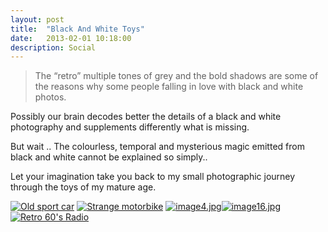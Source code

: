 ```yaml
---
layout: post
title:  "Black And White Toys"
date:   2013-02-01 10:18:00
description: Social
---
```


>The “retro” multiple tones of grey and the bold shadows are some of the reasons why some people falling in love with black and white photos.

Possibly our brain decodes better the details of a black and white photography and supplements differently what is missing. 

But wait .. The colourless, temporal and mysterious magic emitted from black and white cannot be explained so simply..

Let your imagination take you back to my small photographic journey through the toys of my mature age.

[![Old sport car](https://svbtleusercontent.com/ar9tvjvagpkiqa_small.jpg)](https://svbtleusercontent.com/ar9tvjvagpkiqa.jpg)
[![Strange motorbike](https://svbtleusercontent.com/jtzycaipxtu5g_small.jpg)](https://svbtleusercontent.com/jtzycaipxtu5g.jpg)
[![image4.jpg](https://svbtleusercontent.com/5ywxcqe0e91ka_small.jpg)](https://svbtleusercontent.com/5ywxcqe0e91ka.jpg)[![image16.jpg](https://svbtleusercontent.com/usrvda1m2tobeg_small.jpg)](https://svbtleusercontent.com/usrvda1m2tobeg.jpg)
[![Retro 60's Radio](https://svbtleusercontent.com/kw7kv5qrn03ja_small.jpg)](https://svbtleusercontent.com/kw7kv5qrn03ja.jpg)